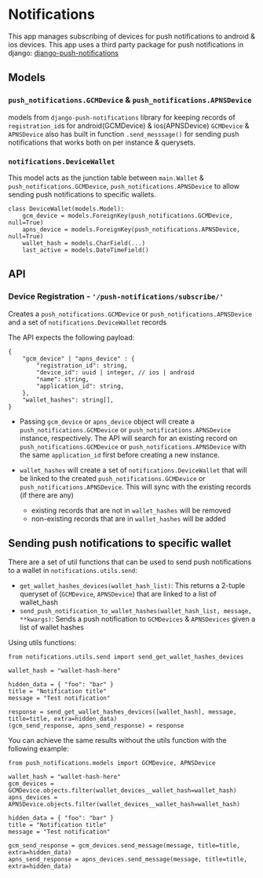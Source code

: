 # Notifications
This app manages subscribing of devices for push notifications to android & ios devices. This app uses a third party package for push notifications in django: [django-push-notifications](https://github.com/jazzband/django-push-notifications/)

## Models
### `push_notifications.GCMDevice` & `push_notifications.APNSDevice`
models from `django-push-notifications` library for keeping records of `registration_id`s for android(GCMDevice) & ios(APNSDevice)
`GCMDevice` & `APNSDevice` also has built in function `.send_messsage()` for sending push notifications that works both on per instance & querysets.

### `notifications.DeviceWallet`
This model acts as the junction table between `main.Wallet` & `push_notifications.GCMDevice`, `push_notifications.APNSDevice` to allow sending push notifications to specific wallets.
```
class DeviceWallet(models.Model):
    gcm_device = models.ForeignKey(push_notifications.GCMDevice, null=True)
    apns_device = models.ForeignKey(push_notifications.APNSDevice, null=True)
    wallet_hash = models.CharField(...)
    last_active = models.DateTimeField()
```

## API
### Device Registration - `'/push-notifications/subscribe/'`
Creates a `push_notifications.GCMDevice` or `push_notifications.APNSDevice` and a set of `notifications.DeviceWallet` records

The API expects the following payload:
```
{
    "gcm_device" | "apns_device" : {
        "registration_id": string,
        "device_id": uuid | integer, // ios | android
        "name": string,
        "application_id": string,
    },
    "wallet_hashes": string[],
}
```
- Passing `gcm_device` or `apns_device` object will create a `push_notifications.GCMDevice` or `push_notifications.APNSDevice` instance, respectively. The API will search for an existing record on `push_notifications.GCMDevice` or `push_notifications.APNSDevice` with the same `application_id` first before creating a new instance.

- `wallet_hashes` will create a set of `notifications.DeviceWallet` that will be linked to the created `push_notifications.GCMDevice` or `push_notifications.APNSDevice`. This will sync with the existing records (if there are any)
  - existing records that are not in `wallet_hashes` will be removed
  - non-existing records that are in `wallet_hashes` will be added


## Sending push notifications to specific wallet
There are a set of util functions that can be used to send push notifications to a wallet in `notifications.utils.send`:
  - `get_wallet_hashes_devices(wallet_hash_list)`: This returns a 2-tuple queryset of (`GCMDevice`, `APNSDevice`) that are linked to a list of wallet_hash
  - `send_push_notification_to_wallet_hashes(wallet_hash_list, message, **kwargs)`: Sends a push notification to `GCMDevices` & `APNSDevices` given a list of wallet hashes

Using utils functions:
```
from notifications.utils.send import send_get_wallet_hashes_devices

wallet_hash = "wallet-hash-here"

hidden_data = { "foo": "bar" }
title = "Notification title"
message = "Test notification"

response = send_get_wallet_hashes_devices([wallet_hash], message, title=title, extra=hidden_data)
(gcm_send_response, apns_send_response) = response
```

You can achieve the same results without the utils function with the following example:
```
from push_notifications.models import GCMDevice, APNSDevice

wallet_hash = "wallet-hash-here"
gcm_devices = GCMDevice.objects.filter(wallet_devices__wallet_hash=wallet_hash)
apns_devices = APNSDevice.objects.filter(wallet_devices__wallet_hash=wallet_hash)

hidden_data = { "foo": "bar" }
title = "Notification title"
message = "Test notification"

gcm_send_response = gcm_devices.send_message(message, title=title, extra=hidden_data)
apns_send_response = apns_devices.send_message(message, title=title, extra=hidden_data)
```

